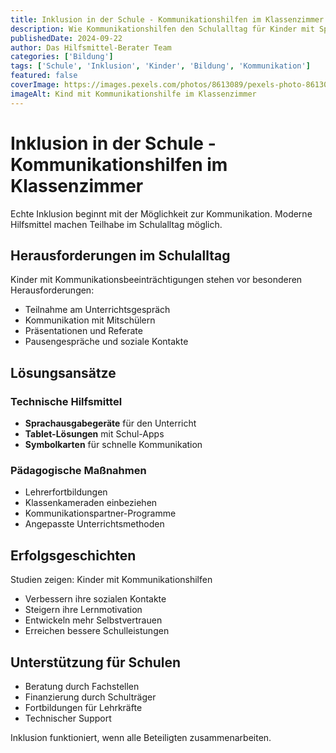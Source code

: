 ```yaml
---
title: Inklusion in der Schule - Kommunikationshilfen im Klassenzimmer
description: Wie Kommunikationshilfen den Schulalltag für Kinder mit Sprachbeeinträchtigungen verbessern und echte Inklusion ermöglichen.
publishedDate: 2024-09-22
author: Das Hilfsmittel-Berater Team
categories: ['Bildung']
tags: ['Schule', 'Inklusion', 'Kinder', 'Bildung', 'Kommunikation']
featured: false
coverImage: https://images.pexels.com/photos/8613089/pexels-photo-8613089.jpeg?auto=compress&cs=tinysrgb&w=1260&h=750&dpr=2
imageAlt: Kind mit Kommunikationshilfe im Klassenzimmer
---
```


# Inklusion in der Schule - Kommunikationshilfen im Klassenzimmer

Echte Inklusion beginnt mit der Möglichkeit zur Kommunikation. Moderne Hilfsmittel machen Teilhabe im Schulalltag möglich.

## Herausforderungen im Schulalltag

Kinder mit Kommunikationsbeeinträchtigungen stehen vor besonderen Herausforderungen:
- Teilnahme am Unterrichtsgespräch
- Kommunikation mit Mitschülern
- Präsentationen und Referate
- Pausengespräche und soziale Kontakte

## Lösungsansätze

### Technische Hilfsmittel
- **Sprachausgabegeräte** für den Unterricht
- **Tablet-Lösungen** mit Schul-Apps
- **Symbolkarten** für schnelle Kommunikation

### Pädagogische Maßnahmen
- Lehrerfortbildungen
- Klassenkameraden einbeziehen
- Kommunikationspartner-Programme
- Angepasste Unterrichtsmethoden

## Erfolgsgeschichten

Studien zeigen: Kinder mit Kommunikationshilfen
- Verbessern ihre sozialen Kontakte
- Steigern ihre Lernmotivation
- Entwickeln mehr Selbstvertrauen
- Erreichen bessere Schulleistungen

## Unterstützung für Schulen

- Beratung durch Fachstellen
- Finanzierung durch Schulträger
- Fortbildungen für Lehrkräfte
- Technischer Support

Inklusion funktioniert, wenn alle Beteiligten zusammenarbeiten.